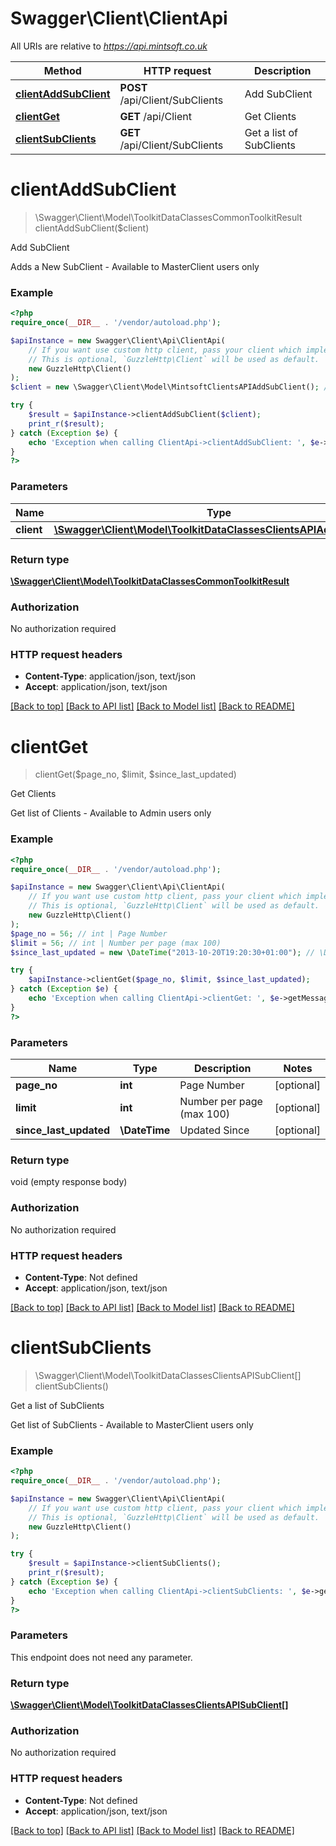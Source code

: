 # Swagger\Client\ClientApi

All URIs are relative to *https://api.mintsoft.co.uk*

| Method                                                    | HTTP request                    | Description              |
|-----------------------------------------------------------|---------------------------------|--------------------------|
| [**clientAddSubClient**](ClientApi.md#clientAddSubClient) | **POST** /api/Client/SubClients | Add SubClient            |
| [**clientGet**](ClientApi.md#clientGet)                   | **GET** /api/Client             | Get Clients              |
| [**clientSubClients**](ClientApi.md#clientSubClients)     | **GET** /api/Client/SubClients  | Get a list of SubClients |

# **clientAddSubClient**
> \Swagger\Client\Model\ToolkitDataClassesCommonToolkitResult clientAddSubClient($client)

Add SubClient

Adds a New SubClient - Available to MasterClient users only

### Example

```php
<?php
require_once(__DIR__ . '/vendor/autoload.php');

$apiInstance = new Swagger\Client\Api\ClientApi(
    // If you want use custom http client, pass your client which implements `GuzzleHttp\ClientInterface`.
    // This is optional, `GuzzleHttp\Client` will be used as default.
    new GuzzleHttp\Client()
);
$client = new \Swagger\Client\Model\MintsoftClientsAPIAddSubClient(); // \Swagger\Client\Model\ToolkitDataClassesClientsAPIAddSubClient | 

try {
    $result = $apiInstance->clientAddSubClient($client);
    print_r($result);
} catch (Exception $e) {
    echo 'Exception when calling ClientApi->clientAddSubClient: ', $e->getMessage(), PHP_EOL;
}
?>
```

### Parameters

Name | Type | Description  | Notes
------------- | ------------- | ------------- | -------------
 **client** | [**\Swagger\Client\Model\ToolkitDataClassesClientsAPIAddSubClient**](../Model/ToolkitDataClassesClientsAPIAddSubClient.md)|  |

### Return type

[**\Swagger\Client\Model\ToolkitDataClassesCommonToolkitResult**](../Model/ToolkitDataClassesCommonToolkitResult.md)

### Authorization

No authorization required

### HTTP request headers

 - **Content-Type**: application/json, text/json
 - **Accept**: application/json, text/json

[[Back to top]](#) [[Back to API list]](../../README.md#documentation-for-api-endpoints) [[Back to Model list]](../../README.md#documentation-for-models) [[Back to README]](../../README.md)

# **clientGet**
> clientGet($page_no, $limit, $since_last_updated)

Get Clients

Get list of Clients - Available to Admin users only

### Example
```php
<?php
require_once(__DIR__ . '/vendor/autoload.php');

$apiInstance = new Swagger\Client\Api\ClientApi(
    // If you want use custom http client, pass your client which implements `GuzzleHttp\ClientInterface`.
    // This is optional, `GuzzleHttp\Client` will be used as default.
    new GuzzleHttp\Client()
);
$page_no = 56; // int | Page Number
$limit = 56; // int | Number per page (max 100)
$since_last_updated = new \DateTime("2013-10-20T19:20:30+01:00"); // \DateTime | Updated Since

try {
    $apiInstance->clientGet($page_no, $limit, $since_last_updated);
} catch (Exception $e) {
    echo 'Exception when calling ClientApi->clientGet: ', $e->getMessage(), PHP_EOL;
}
?>
```

### Parameters

Name | Type | Description  | Notes
------------- | ------------- | ------------- | -------------
 **page_no** | **int**| Page Number | [optional]
 **limit** | **int**| Number per page (max 100) | [optional]
 **since_last_updated** | **\DateTime**| Updated Since | [optional]

### Return type

void (empty response body)

### Authorization

No authorization required

### HTTP request headers

 - **Content-Type**: Not defined
 - **Accept**: application/json, text/json

[[Back to top]](#) [[Back to API list]](../../README.md#documentation-for-api-endpoints) [[Back to Model list]](../../README.md#documentation-for-models) [[Back to README]](../../README.md)

# **clientSubClients**
> \Swagger\Client\Model\ToolkitDataClassesClientsAPISubClient[] clientSubClients()

Get a list of SubClients

Get list of SubClients - Available to MasterClient users only

### Example
```php
<?php
require_once(__DIR__ . '/vendor/autoload.php');

$apiInstance = new Swagger\Client\Api\ClientApi(
    // If you want use custom http client, pass your client which implements `GuzzleHttp\ClientInterface`.
    // This is optional, `GuzzleHttp\Client` will be used as default.
    new GuzzleHttp\Client()
);

try {
    $result = $apiInstance->clientSubClients();
    print_r($result);
} catch (Exception $e) {
    echo 'Exception when calling ClientApi->clientSubClients: ', $e->getMessage(), PHP_EOL;
}
?>
```

### Parameters
This endpoint does not need any parameter.

### Return type

[**\Swagger\Client\Model\ToolkitDataClassesClientsAPISubClient[]**](../Model/ToolkitDataClassesClientsAPISubClient.md)

### Authorization

No authorization required

### HTTP request headers

 - **Content-Type**: Not defined
 - **Accept**: application/json, text/json

[[Back to top]](#) [[Back to API list]](../../README.md#documentation-for-api-endpoints) [[Back to Model list]](../../README.md#documentation-for-models) [[Back to README]](../../README.md)

